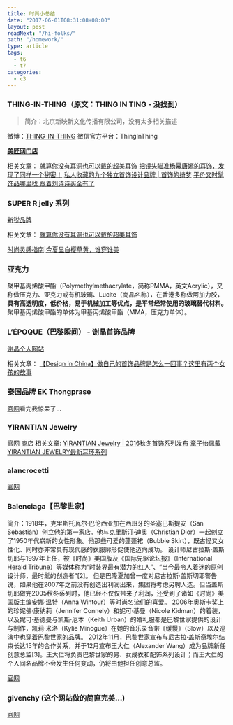 ```yaml
---
title: 时尚小总结
date: "2017-06-01T08:31:08+08:00"
layout: post
readNext: "/hi-folks/"
path: "/homework/"
type: article
tags:
  - t6
  - t7
categories:
  - c3
---
```


### THING-IN-THING（原文：THING IN TING - 没找到）
> 简介：北京新映新文化传播有限公司，没有太多相关描述

微博：[THING-IN-THING](http://weibo.com/u/3592228594?is_hot=1#_loginLayer_1496246555692)
微信官方平台：ThingInThing

**[美匠网门店](http://3dcreatia.com/userManage/gotoDesignerBrandPC.do?id=6166)**

相关文章：
[就算你没有耳洞也可以戴的超美耳饰](https://www.sohu.com/a/144491164_103047)
[把镜头瞄准杨幂唐嫣的耳饰，发现了同样一个秘密！](http://mt.sohu.com/fashion/d20170104/123357425_419410.shtml)
[私人收藏的九个独立首饰设计品牌 | 首饰的绮梦](https://m.sohu.com/n/468737516/)
[平价又时髦饰品哪里找 跟着刘诗诗买全有了](http://weibo.com/ttarticle/p/show?id=2309351001564057736550732978)

### SUPER R jelly 系列
[新锐品牌](https://new.brand.smzdm.com/39977/image_1.html)

相关文章：
[就算你没有耳洞也可以戴的超美耳饰](https://www.sohu.com/a/144491164_103047)

[时尚灵感指南|今夏显白樱草黄，谁穿谁美](http://android.chzz.org/toutiao/content?&tagId=0&parentId=938859784820671521)

### 亚克力
聚甲基丙烯酸甲酯（Polymethylmethacrylate，简称PMMA，英文Acrylic），又称做压克力、亚克力或有机玻璃、Lucite（商品名称），在香港多称做阿加力胶，**具有高透明度，低价格，易于机械加工等优点，是平常经常使用的玻璃替代材料。**
聚甲基丙烯酸甲酯的单体为甲基丙烯酸甲酯（MMA，压克力单体）。

### L’ÉPOQUE（巴黎瞬间） - 谢晶首饰品牌
[谢晶个人网站](http://www.alepoque.com/)

相关文章：
[【Design in China】做自己的首饰品牌是怎么一回事？这里有两个女孩的故事](http://www.jiemian.com/article/836581.html)


### 泰国品牌 EK Thongprase
[官网](http://ekthongprasert.be/)看完我惊呆了...

### YIRANTIAN Jewelry
[官网](http://yirantian.com/)
[商店](http://yirantian.com/shop/jewllery.html)
相关文章:
[YIRANTIAN Jewelry | 2016秋冬首饰系列发布](http://weibo.com/ttarticle/p/show?id=2309403983438452501655)
[章子怡佩戴YIRANTIAN JEWELRY最新耳环系列](http://weibo.com/5837417893/EAh63ghfQ?type=comment#_rnd1496251446888)

### alancrocetti
[官网](https://www.alancrocetti.com/)

### Balenciaga【巴黎世家】
简介：1918年，克里斯托瓦尔·巴伦西亚加在西班牙的圣塞巴斯提安（San Sebastián）创立他的第一家店。他与克里斯汀·迪奥（Christian Dior）一起创立了1950年代崭新的女性形象。他那些可爱的蓬蓬裙（Bubble Skirt），既古怪又女性化、同时亦非常具有现代感的衣服廓形促使他迈向成功。
设计师尼古拉斯·盖斯切耶与1997年上任，被《时尚》美国版及《国际先驱论坛报》（International Herald Tribune）等媒体称为“时装界最有潜力的红人”、“当今最令人着迷的原创设计师，最时髦的创造者”[2]。
但是巴隆夏加曾一度对尼古拉斯·盖斯切耶警告说，如果他在2007年之前没有创造出利润出来，集团将考虑另聘人选。但当盖斯切耶做完2005秋冬系列时，他已经不仅仅带来了利润，还受到了诸如《时尚》美国版主编安娜·温特（Anna Wintour）等时尚名流们的喜爱。
2006年奥斯卡奖上的珍妮佛·康纳莉（Jennifer Connely）和妮可·基曼（Nicole Kidman）的着装，以及妮可·基德曼与凯斯·厄本（Keith Urban）的婚礼服都是巴黎世家提供的设计与制作，凯莉·米洛（Kylie Minogue）在她的音乐录音带《缓慢》（Slow）以及巡演中也穿着巴黎世家的品牌。
2012年11月，巴黎世家宣布与尼古拉·盖斯奇埃尔结束长达15年的合作关系，并于12月宣布王大仁（Alexander Wang）成为品牌新任创意总监[3]。王大仁将负责巴黎世家的男、女成衣和配饰系列设计；而王大仁的个人同名品牌不会发生任何变动，仍将由他担任创意总监。

[官网](https://www.balenciaga.cn)

### givenchy (这个网站做的简直完美...)
[官网](http://www.givenchy.com/)

